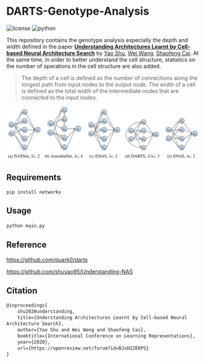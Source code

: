 # DARTS-Genotype-Analysis
![license](https://img.shields.io/badge/License-MIT-brightgreen)
![python](https://img.shields.io/badge/Python-%3E%3D3.5.5-blue)

This repository contains the genotype analysis especially the depth and width defined in the paper [**Understanding Architectures Learnt by Cell-based Neural Architecture Search**](https://openreview.net/forum?id=BJxH22EKPS) by [Yao Shu](https://openreview.net/profile?email=shuyao%40comp.nus.edu.sg)*,* [Wei Wang](https://openreview.net/profile?email=wangwei%40comp.nus.edu.sg)*,* [Shaofeng Cai](https://openreview.net/profile?email=shaofeng%40comp.nus.edu.sg). At the same time, in order to better understand the cell structure, statistics on the number of operations in the cell structure are also added.

> The depth of a cell is defined as the number of connections along the longest path from input nodes to the output node. The width of a cell is defined as the total width of the intermediate nodes that are connected to the input nodes.

![Genotype-width&depth](./img/Genotype-width&depth.png)

## Requirements

```shell
pip install networkx
```

## Usage

```python
python main.py
```

## Reference
https://github.com/quark0/darts

https://github.com/shuyao95/Understanding-NAS

## Citation

```
@inproceedings{
    shu2020understanding,
    title={Understanding Architectures Learnt by Cell-based Neural Architecture Search},
    author={Yao Shu and Wei Wang and Shaofeng Cai},
    booktitle={International Conference on Learning Representations},
    year={2020},
    url={https://openreview.net/forum?id=BJxH22EKPS}
}
```